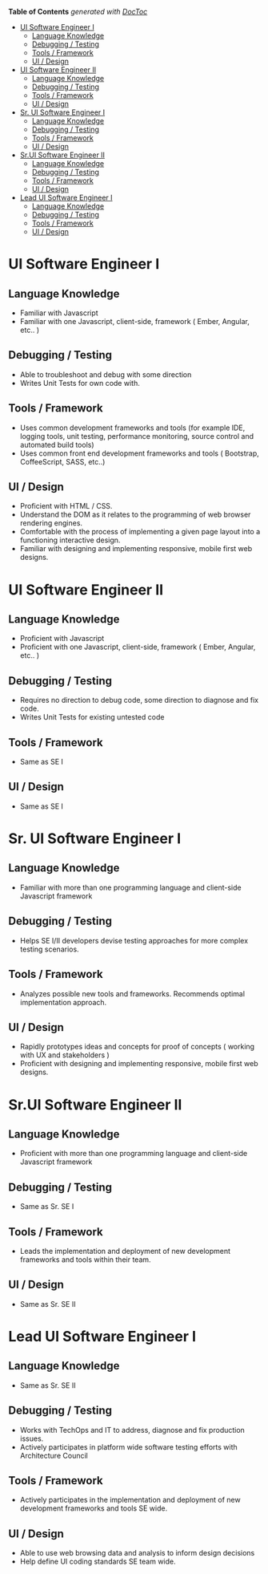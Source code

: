 <!-- START doctoc generated TOC please keep comment here to allow auto update -->
<!-- DON'T EDIT THIS SECTION, INSTEAD RE-RUN doctoc TO UPDATE -->
**Table of Contents**  *generated with [DocToc](https://github.com/thlorenz/doctoc)*

- [UI Software Engineer I](#ui-software-engineer-i)
  - [Language Knowledge](#language-knowledge)
  - [Debugging / Testing](#debugging--testing)
  - [Tools / Framework](#tools--framework)
  - [UI / Design](#ui--design)
- [UI Software Engineer II](#ui-software-engineer-ii)
  - [Language Knowledge](#language-knowledge-1)
  - [Debugging / Testing](#debugging--testing-1)
  - [Tools / Framework](#tools--framework-1)
  - [UI / Design](#ui--design-1)
- [Sr. UI Software Engineer I](#sr-ui-software-engineer-i)
  - [Language Knowledge](#language-knowledge-2)
  - [Debugging / Testing](#debugging--testing-2)
  - [Tools / Framework](#tools--framework-2)
  - [UI / Design](#ui--design-2)
- [Sr.UI Software Engineer II](#srui-software-engineer-ii)
  - [Language Knowledge](#language-knowledge-3)
  - [Debugging / Testing](#debugging--testing-3)
  - [Tools / Framework](#tools--framework-3)
  - [UI / Design](#ui--design-3)
- [Lead UI Software Engineer I](#lead-ui-software-engineer-i)
  - [Language Knowledge](#language-knowledge-4)
  - [Debugging / Testing](#debugging--testing-4)
  - [Tools / Framework](#tools--framework-4)
  - [UI / Design](#ui--design-4)

<!-- END doctoc generated TOC please keep comment here to allow auto update -->

# UI Software Engineer I
## Language Knowledge
* Familiar with Javascript
* Familiar with one Javascript, client-side, framework ( Ember, Angular, etc.. )

## Debugging / Testing
* Able to troubleshoot and debug with some direction
* Writes Unit Tests for own code with.

## Tools / Framework
* Uses common development frameworks and tools (for example  IDE, logging tools, unit testing, performance monitoring, source control and automated build tools)
* Uses common front end development frameworks and tools ( Bootstrap, CoffeeScript, SASS, etc..)

## UI / Design
* Proficient with HTML / CSS.
* Understand the DOM as it relates to the programming of web browser rendering engines.
* Comfortable with the process of implementing a given page layout into a functioning interactive design.
* Familiar with designing and implementing responsive, mobile first web designs.

# UI Software Engineer II
## Language Knowledge
* Proficient with Javascript
* Proficient with one Javascript, client-side, framework ( Ember, Angular, etc.. )

## Debugging / Testing
* Requires no direction to debug code, some direction to diagnose and fix code.
* Writes Unit Tests for existing untested code

## Tools / Framework
* Same as SE I

## UI / Design
* Same as SE I

# Sr. UI Software Engineer I
## Language Knowledge
* Familiar with more than one  programming language and client-side Javascript framework

## Debugging / Testing
* Helps SE I/II developers devise testing approaches for more complex testing scenarios.

## Tools / Framework
* Analyzes possible new tools and frameworks. Recommends optimal implementation approach.

## UI / Design
* Rapidly prototypes ideas and concepts for proof of concepts ( working with UX and stakeholders )
* Proficient with designing and implementing responsive, mobile first web designs.

# Sr.UI Software Engineer II
## Language Knowledge
* Proficient with more than one programming language and client-side Javascript framework

## Debugging / Testing
* Same as Sr. SE I

## Tools / Framework
* Leads the implementation and deployment of new development frameworks and tools within their team.

## UI / Design
* Same as Sr. SE II

# Lead UI Software Engineer I
## Language Knowledge
* Same as Sr. SE II

## Debugging / Testing
* Works with TechOps and IT to address, diagnose and fix production issues.
* Actively participates in platform wide software testing efforts with Architecture Council

## Tools / Framework
* Actively participates in the implementation and deployment of new development frameworks and tools SE wide.

## UI / Design
* Able to use web browsing data and analysis to inform design decisions
* Help define UI coding standards SE team wide.
